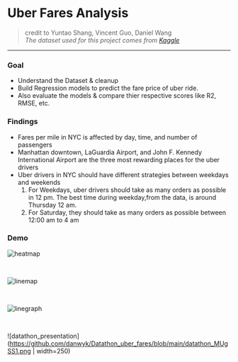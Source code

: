 # Uber Fares Analysis
> credit to Yuntao Shang, Vincent Guo, Daniel Wang   
*The dataset used for this project comes from [Kaggle](https://www.kaggle.com/datasets/yasserh/uber-fares-dataset?datasetId=1834623&searchQuery=location)*   

---

### Goal   
- Understand the Dataset & cleanup   
- Build Regression models to predict the fare price of uber ride.   
- Also evaluate the models & compare thier respective scores like R2, RMSE, etc.


### Findings   
- Fares per mile in NYC is affected by day, time, and number of passengers   
- Manhattan downtown, LaGuardia Airport, and John F. Kennedy International Airport are the three most rewarding places for the uber drivers   
- Uber drivers in NYC should have different strategies between weekdays and weekends   
  1. For Weekdays, uber drivers should take as many orders as possible in 12 pm. The best time during weekday,from the data, is around Thursday 12 am.   
  2. For Saturday, they should take as many orders as possible between 12:00 am to 4 am   


### Demo
![heatmap](https://github.com/danwyk/Datathon_uber_fares/blob/main/heatmap.png)  

<br>

![linemap](https://github.com/danwyk/Datathon_uber_fares/blob/main/linemap.png)

<br>

![linegraph](https://github.com/danwyk/Datathon_uber_fares/blob/main/linegraph.png)

<br>

![datathon_presentation](https://github.com/danwyk/Datathon_uber_fares/blob/main/datathon_MUgSS1.png | width=250)
